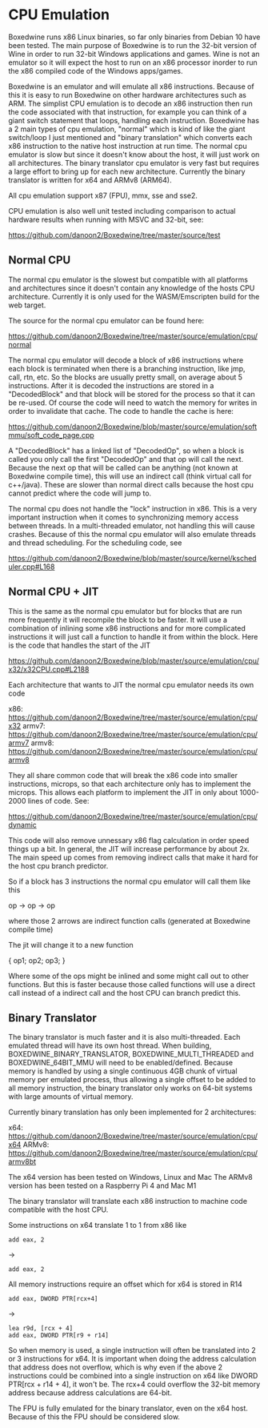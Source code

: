 # CPU Emulation

Boxedwine runs x86 Linux binaries, so far only binaries from Debian 10 have been tested.  The main purpose of Boxedwine is to run the 32-bit version of Wine in order to run 32-bit Windows applications and games.  Wine is not an emulator so it will expect the host to run on an x86 processor inorder to run the x86 compiled code of the Windows apps/games.

Boxedwine is an emulator and will emulate all x86 instructions.  Because of this it is easy to run Boxedwine on other hardware architectures such as ARM.  The simplist CPU emulation is to decode an x86 instruction then run the code associated with that instruction, for example you can think of a giant switch statement that loops, handling each instruction.  Boxedwine has a 2 main types of cpu emulation, "normal" which is kind of like the giant switch/loop I just mentioned and "binary translation" which converts each x86 instruction to the native host instruction at run time.  The normal cpu emulator is slow but since it doesn't know about the host, it will just work on all architectures.  The binary translator cpu emulator is very fast but requires a large effort to bring up for each new architecture.  Currently the binary translator is written for x64 and ARMv8 (ARM64).

All cpu emulation support x87 (FPU), mmx, sse and sse2.

CPU emulation is also well unit tested including comparison to actual hardware results when running with MSVC and 32-bit, see:

https://github.com/danoon2/Boxedwine/tree/master/source/test

## Normal CPU
The normal cpu emulator is the slowest but compatible with all platforms and architectures since it doesn't contain any knowledge of the hosts CPU architecture.  Currently it is only used for the WASM/Emscripten build for the web target.

The source for the normal cpu emulator can be found here:

https://github.com/danoon2/Boxedwine/tree/master/source/emulation/cpu/normal

The normal cpu emulator will decode a block of x86 instructions where each block is terminated when there is a branching instruction, like jmp, call, rtn, etc.  So the blocks are usually pretty small, on average about 5 instructions.  After it is decoded the instructions are stored in a "DecodedBlock" and that block will be stored for the process so that it can be re-used.  Of course the code will need to watch the memory for writes in order to invalidate that cache.  The code to handle the cache is here:

https://github.com/danoon2/Boxedwine/blob/master/source/emulation/softmmu/soft_code_page.cpp

A "DecodedBlock" has a linked list of "DecodedOp", so when a block is called you only call the first "DecodedOp" and that op will call the next.  Because the next op that will be called can be anything (not known at Boxedwine compile time), this will use an indirect call (think virtual call for c++/java).  These are slower than normal direct calls because the host cpu cannot predict where the code will jump to.

The normal cpu does not handle the "lock" instruction in x86.  This is a very important instruction when it comes to synchronizing memory access between threads. In a multi-threaded emulator, not handling this will cause crashes.  Because of this the normal cpu emulator will also emulate threads and thread scheduling.  For the scheduling code, see

https://github.com/danoon2/Boxedwine/blob/master/source/kernel/kscheduler.cpp#L168


## Normal CPU + JIT
This is the same as the normal cpu emulator but for blocks that are run more frequently it will recompile the block to be faster.  It will use a combination of inlining some x86 instructions and for more complicated instructions it will just call a function to handle it from within the block.  Here is the code that handles the start of the JIT

https://github.com/danoon2/Boxedwine/blob/master/source/emulation/cpu/x32/x32CPU.cpp#L2188

Each architecture that wants to JIT the normal cpu emulator needs its own code

x86: https://github.com/danoon2/Boxedwine/tree/master/source/emulation/cpu/x32
armv7: https://github.com/danoon2/Boxedwine/tree/master/source/emulation/cpu/armv7
armv8: https://github.com/danoon2/Boxedwine/tree/master/source/emulation/cpu/armv8

They all share common code that will break the x86 code into smaller instructions, microps, so that each architecture only has to implement the microps.  This allows each platform to implement the JIT in only about 1000-2000 lines of code.  See:

https://github.com/danoon2/Boxedwine/tree/master/source/emulation/cpu/dynamic

This code will also remove unnessary x86 flag calculation in order speed things up a bit.  In general, the JIT will increase performance by about 2x.  The main speed up comes from removing indirect calls that make it hard for the host cpu branch predictor.

So if a block has 3 instructions the normal cpu emulator will call them like this

op -> op -> op

where those 2 arrows are indirect function calls (generated at Boxedwine compile time)

The jit will change it to a new function

{
    op1;
    op2;
    op3;
}

Where some of the ops might be inlined and some might call out to other functions.  But this is faster because those called functions will use a direct call instead of a indirect call and the host CPU can branch predict this.

## Binary Translator

The binary translator is much faster and it is also multi-threaded.  Each emulated thread will have its own host thread.  When building, BOXEDWINE_BINARY_TRANSLATOR, BOXEDWINE_MULTI_THREADED and BOXEDWINE_64BIT_MMU will need to be enabled/defined.  Because memory is handled by using a single continuous 4GB chunk of virtual memory per emulated process, thus allowing a single offset to be added to all memory instruction, the binary translator only works on 64-bit systems with large amounts of virtual memory.

Currently binary translation has only been implemented for 2 architectures:

x64: https://github.com/danoon2/Boxedwine/tree/master/source/emulation/cpu/x64
ARMv8: https://github.com/danoon2/Boxedwine/tree/master/source/emulation/cpu/armv8bt

The x64 version has been tested on Windows, Linux and Mac
The ARMv8 version has been tested on a Raspberry Pi 4 and Mac M1

The binary translator will translate each x86 instruction to machine code compatible with the host CPU.

Some instructions on x64 translate 1 to 1 from x86 like
```
add eax, 2
```
-> 
```
add eax, 2
```

All memory instructions require an offset which for x64 is stored in R14

```
add eax, DWORD PTR[rcx+4]
```
->
```
lea r9d, [rcx + 4]
add eax, DWORD PTR[r9 + r14]
```
So when memory is used, a single instruction will often be translated into 2 or 3 instructions for x64.  It is important when doing the address calculation that address does not overflow, which is why even if the above 2 instructions could be combined into a single instruction on x64 like DWORD PTR[rcx + r14 + 4], it won't be.  The rcx+4 could overflow the 32-bit memory address because address calculations are 64-bit.

The FPU is fully emulated for the binary translator, even on the x64 host.  Because of this the FPU should be considered slow.